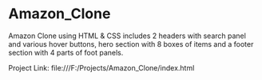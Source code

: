 # Amazon_Clone
Amazon Clone using HTML & CSS
includes 2 headers with search panel and various hover buttons, hero section with 8 boxes of items and a footer section with 4 parts of foot panels. 

Project Link: file:///F:/Projects/Amazon_Clone/index.html

